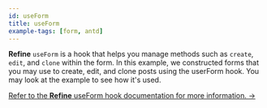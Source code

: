 ```yaml
---
id: useForm
title: useForm
example-tags: [form, antd]
---
```


**Refine** `useForm` is a hook that helps you manage methods such as `create`, `edit`, and `clone` within the form. In this example, we constructed forms that you may use to create, edit, and clone posts using the userForm hook. You may look at the example to see how it's used.

[Refer to the **Refine** useForm hook documentation for more information. →](/docs/ui-integrations/ant-design/hooks/use-form)

<CodeSandboxExample path="form-antd-use-form" />
